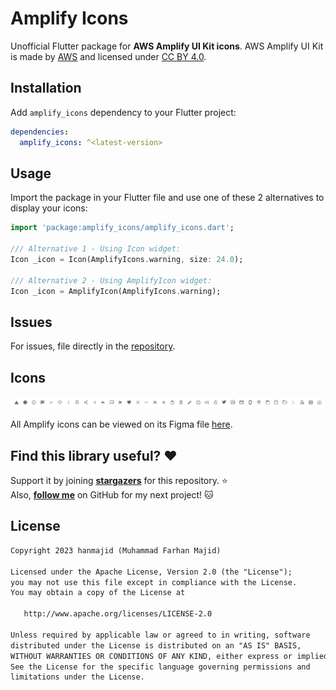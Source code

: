 # Amplify Icons

Unofficial Flutter package for **AWS Amplify UI Kit icons**. AWS Amplify UI Kit is made by [AWS](https://www.figma.com/@awsamplify) and licensed under [CC BY 4.0](https://creativecommons.org/licenses/by/4.0/).

## Installation

Add `amplify_icons` dependency to your Flutter project:

```yaml
dependencies:
  amplify_icons: ^<latest-version>
```

## Usage

Import the package in your Flutter file and use one of these 2 alternatives to display your icons:

```dart
import 'package:amplify_icons/amplify_icons.dart';

/// Alternative 1 - Using Icon widget:
Icon _icon = Icon(AmplifyIcons.warning, size: 24.0);

/// Alternative 2 - Using AmplifyIcon widget:
Icon _icon = AmplifyIcon(AmplifyIcons.warning);
```

## Issues

For issues, file directly in the [repository](https://github.com/hanmajid/amplify_icons/issues).

## Icons

<img src="https://github.com/hanmajid/amplify_icons/blob/master/amplify-icons.png?raw=true">

All Amplify icons can be viewed on its Figma file [here](https://www.figma.com/community/file/1047600760128127424).

## Find this library useful? ❤️

Support it by joining __[stargazers](https://github.com/hanmajid/amplify_icons/stargazers)__ for this repository. ⭐️ <br>
Also, __[follow me](https://github.com/hanmajid)__ on GitHub for my next project! 🐱

## License

```xml
Copyright 2023 hanmajid (Muhammad Farhan Majid)

Licensed under the Apache License, Version 2.0 (the "License");
you may not use this file except in compliance with the License.
You may obtain a copy of the License at

   http://www.apache.org/licenses/LICENSE-2.0

Unless required by applicable law or agreed to in writing, software
distributed under the License is distributed on an "AS IS" BASIS,
WITHOUT WARRANTIES OR CONDITIONS OF ANY KIND, either express or implied.
See the License for the specific language governing permissions and
limitations under the License.
```